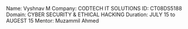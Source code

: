 Name: Vyshnav M
Company: CODTECH IT SOLUTIONS
ID: CT08DS5188
Domain: CYBER SECURITY & ETHICAL HACKING
Duration: JULY 15 to AUGEST 15
Mentor: Muzammil Ahmed
